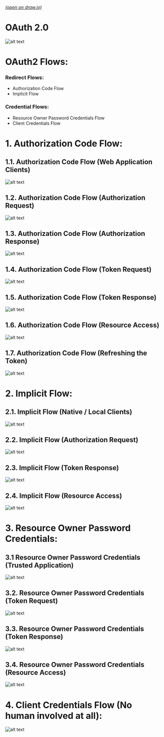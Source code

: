 [*(open on draw.io)*](https://app.diagrams.net/#Uhttps%3A%2F%2Fraw.githubusercontent.com%2Fphongnguyend%2FPractical.CleanArchitecture%2Fmaster%2Fdocs%2FOAuth%25202.0%2Foauth.drawio)

# OAuth 2.0
![alt text](imgs/OAuth2.png)


# OAuth2 Flows:
### Redirect Flows:
- Authorization Code Flow
- Implicit Flow
### Credential Flows:
- Resource Owner Password Credentials Flow
- Client Credentials Flow

# 1. Authorization Code Flow:

## 1.1. Authorization Code Flow (Web Application Clients)
![alt text](imgs/Authorization-Code-Flow-(Web-Application-Clients).png)

## 1.2. Authorization Code Flow (Authorization Request)
![alt text](imgs/Authorization-Code-Flow-(Authorization-Request).png)

## 1.3. Authorization Code Flow (Authorization Response)
![alt text](imgs/Authorization-Code-Flow-(Authorization-Response).png)

## 1.4. Authorization Code Flow (Token Request)
![alt text](imgs/Authorization-Code-Flow-(Token-Request).png)

## 1.5. Authorization Code Flow (Token Response)
![alt text](imgs/Authorization-Code-Flow-(Token-Response).png)

## 1.6. Authorization Code Flow (Resource Access)
![alt text](imgs/Authorization-Code-Flow-(Resource-Access).png)

## 1.7. Authorization Code Flow (Refreshing the Token)
![alt text](imgs/Authorization-Code-Flow-(Refreshing-the-Token).png)

# 2. Implicit Flow:

## 2.1. Implicit Flow (Native / Local Clients)
![alt text](imgs/Implicit-Flow-(Native-Local-Clients).png)

## 2.2. Implicit Flow (Authorization Request)
![alt text](imgs/Implicit-Flow-(Authorization-Request).png)

## 2.3. Implicit Flow (Token Response)
![alt text](imgs/Implicit-Flow-(Token-Response).png)

## 2.4. Implicit Flow (Resource Access)
![alt text](imgs/Implicit-Flow-(Resource-Access).png)


# 3. Resource Owner Password Credentials:

## 3.1 Resource Owner Password Credentials (Trusted Application)
![alt text](imgs/Resource-Owner-Password-Credentials-(Trusted-Application).png)

## 3.2. Resource Owner Password Credentials (Token Request)
![alt text](imgs/Resource-Owner-Password-Credentials-(Token-Request).png)

## 3.3. Resource Owner Password Credentials (Token Response)
![alt text](imgs/Resource-Owner-Password-Credentials-(Token-Response).png)

## 3.4. Resource Owner Password Credentials (Resource Access)
![alt text](imgs/Resource-Owner-Password-Credentials-(Resource-Access).png)


# 4. Client Credentials Flow (No human involved at all):
![alt text](imgs/Client-Credentials-Flow.png)
